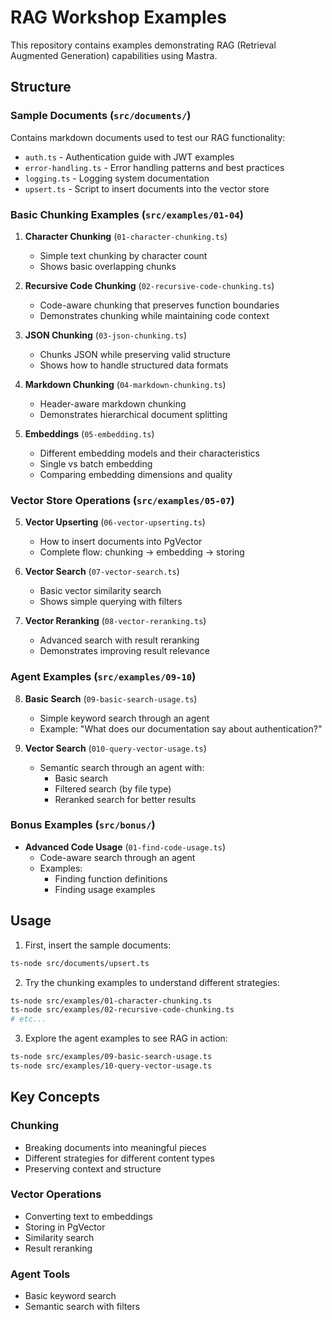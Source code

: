 # RAG Workshop Examples

This repository contains examples demonstrating RAG (Retrieval Augmented Generation) capabilities using Mastra.

## Structure

### Sample Documents (`src/documents/`)

Contains markdown documents used to test our RAG functionality:

- `auth.ts` - Authentication guide with JWT examples
- `error-handling.ts` - Error handling patterns and best practices
- `logging.ts` - Logging system documentation
- `upsert.ts` - Script to insert documents into the vector store

### Basic Chunking Examples (`src/examples/01-04`)

1. **Character Chunking** (`01-character-chunking.ts`)
   - Simple text chunking by character count
   - Shows basic overlapping chunks

2. **Recursive Code Chunking** (`02-recursive-code-chunking.ts`)
   - Code-aware chunking that preserves function boundaries
   - Demonstrates chunking while maintaining code context

3. **JSON Chunking** (`03-json-chunking.ts`)
   - Chunks JSON while preserving valid structure
   - Shows how to handle structured data formats

4. **Markdown Chunking** (`04-markdown-chunking.ts`)
   - Header-aware markdown chunking
   - Demonstrates hierarchical document splitting

5. **Embeddings** (`05-embedding.ts`)
   - Different embedding models and their characteristics
   - Single vs batch embedding
   - Comparing embedding dimensions and quality

### Vector Store Operations (`src/examples/05-07`)

5. **Vector Upserting** (`06-vector-upserting.ts`)
   - How to insert documents into PgVector
   - Complete flow: chunking → embedding → storing

6. **Vector Search** (`07-vector-search.ts`)
   - Basic vector similarity search
   - Shows simple querying with filters

7. **Vector Reranking** (`08-vector-reranking.ts`)
   - Advanced search with result reranking
   - Demonstrates improving result relevance

### Agent Examples (`src/examples/09-10`)

8. **Basic Search** (`09-basic-search-usage.ts`)
   - Simple keyword search through an agent
   - Example: "What does our documentation say about authentication?"

9. **Vector Search** (`010-query-vector-usage.ts`)
   - Semantic search through an agent with:
     - Basic search
     - Filtered search (by file type)
     - Reranked search for better results

### Bonus Examples (`src/bonus/`)

- **Advanced Code Usage** (`01-find-code-usage.ts`)
  - Code-aware search through an agent
  - Examples:
    - Finding function definitions
    - Finding usage examples

## Usage

1. First, insert the sample documents:
```bash
ts-node src/documents/upsert.ts
```

2. Try the chunking examples to understand different strategies:
```bash
ts-node src/examples/01-character-chunking.ts
ts-node src/examples/02-recursive-code-chunking.ts
# etc...
```

3. Explore the agent examples to see RAG in action:
```bash
ts-node src/examples/09-basic-search-usage.ts
ts-node src/examples/10-query-vector-usage.ts
```

## Key Concepts

### Chunking
- Breaking documents into meaningful pieces
- Different strategies for different content types
- Preserving context and structure

### Vector Operations
- Converting text to embeddings
- Storing in PgVector
- Similarity search
- Result reranking

### Agent Tools
- Basic keyword search
- Semantic search with filters